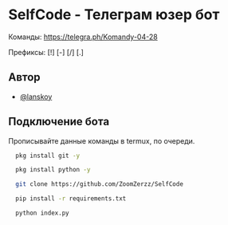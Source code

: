 
# SelfCode - Телеграм юзер бот
Команды: https://telegra.ph/Komandy-04-28

Префиксы: [!] [-] [/] [.]
## Автор

- [@lanskoy](https://github.com/ZoomZerzz)


## Подключение бота

Прописывайте данные команды в termux, по очереди.

```bash
  pkg install git -y 
```

```bash
  pkg install python -y 
```
```bash
  git clone https://github.com/ZoomZerzz/SelfCode
```
```bash
  pip install -r requirements.txt
```
```bash
  python index.py
```
